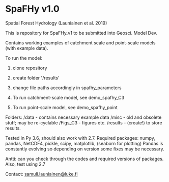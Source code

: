 # SpaFHy v1.0
Spatial Forest Hydrology (Launiainen et al. 2019)

This is repository for SpaFHy_v1 to be submitted into Geosci. Model Dev.

Contains working examples of catchment scale and point-scale models (with example data).

To run the model:

1) clone repository
2) create folder '/results'
3) change file paths accordingly in spafhy_parameters

4) To run catchment-scale model, see demo_spafhy_C3
5) To run point-scale model, see demo_spafhy_point

Folders: 
/data - contains necessary example data
/misc - old and obsolete stuff; may be re-cyclable
/Figs_C3 - figures etc.
/results - (create!) to store results.

Tested in Py 3.6, should also work with 2.7.
Required packages: numpy, pandas, NetCDF4, pickle, scipy, matplotlib, (seaborn for plotting)
Pandas is constantly evolving so depending on version some fixes may be necessary.

Antti: can you check through the codes and required versions of packages. Also, test using 2.7

Contact: samuli.launiainen@luke.fi
